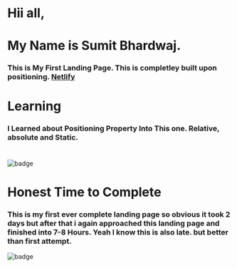 # Hii all,
# My Name is Sumit Bhardwaj. 
### This is My First Landing Page. This is completley built upon positioning. [Netlify](https://project1-1.netlify.app/)
 # Learning 
 ### I Learned about Positioning Property Into This one. Relative, absolute and Static.

#
 ![badge](https://img.shields.io/badge/Project--1-Position--Only-lightgrey)
#
 # Honest Time to Complete 
 ### This is my first ever complete landing page so obvious it took 2 days but after that i again approached this landing page and finished into 7-8 Hours. Yeah I know this is also late. but better than first attempt.  
 ![badge]( https://img.shields.io/badge/7--8-Hours-green)


